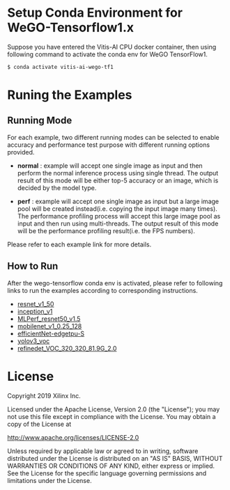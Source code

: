 # Setup Conda Environment for WeGO-Tensorflow1.x

Suppose you have entered the Vitis-AI CPU docker container, then using following command to activate the conda env for WeGO TensorFlow1.

```bash
$ conda activate vitis-ai-wego-tf1
```

# Runing the Examples

## Running Mode

For each example, two different running modes can be selected to enable accuracy and performance test purpose with different running options provided.

- **normal** : example will accept one single image as input and then perform the normal inference process using single thread. The output result of this mode will be either top-5 accuracy or an image, which is decided by the model type. 

- **perf** : example will accept one single image as input but a large image pool will be created instead(i.e. copying the input image many times). The performance profiling process will accept this large image pool as input and then run using multi-threads. The output result of this mode will be the performance profiling result(i.e. the FPS numbers).

Please refer to each example link for more details.

## How to Run

After the wego-tensorflow conda env is activated, please refer to following links to run the examples according to corresponding instructions.

- [resnet_v1_50](./classification) 
- [inception_v1](./classification)
- [MLPerf_resnet50_v1.5](./classification)
- [mobilenet_v1_0.25_128](./classification)
- [efficientNet-edgetpu-S](./classification)
- [yolov3_voc](./yolov3_voc)
- [refinedet_VOC_320_320_81.9G_2.0](./refinedet_VOC_320_320_81.9G_2.0)

# License

Copyright 2019 Xilinx Inc.

Licensed under the Apache License, Version 2.0 (the "License"); you may not use this file except in compliance with the License. You may obtain a copy of the License at

http://www.apache.org/licenses/LICENSE-2.0

Unless required by applicable law or agreed to in writing, software distributed under the License is distributed on an "AS IS" BASIS, WITHOUT WARRANTIES OR CONDITIONS OF ANY KIND, either express or implied. See the License for the specific language governing permissions and limitations under the License.

